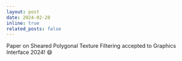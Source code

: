 ```yaml
---
layout: post
date: 2024-02-28
inline: true
related_posts: false
---
```


Paper on Sheared Polygonal Texture Filtering accepted to Graphics Interface 2024! :smile:
